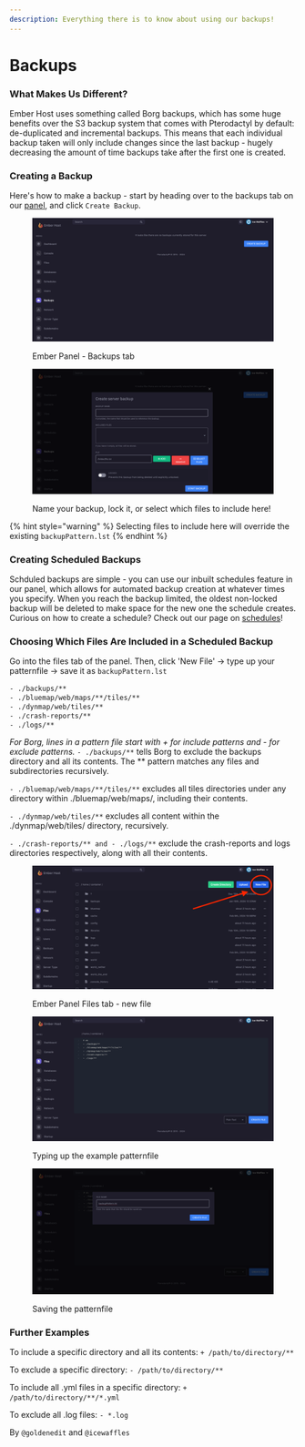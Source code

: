```yaml
---
description: Everything there is to know about using our backups!
---
```


# Backups

### What Makes Us Different?&#x20;

Ember Host uses something called Borg backups, which has some huge benefits over the S3 backup system that comes with Pterodactyl by default: de-duplicated and incremental backups. This means that each individual backup taken will only include changes since the last backup - hugely decreasing the amount of time backups take after the first one is created.&#x20;

### Creating a Backup

Here's how to make a backup - start by heading over to the backups tab on our [panel](https://panel.ember.host), and click `Create Backup`.

<figure><img src="../.gitbook/assets/create1.png" alt=""><figcaption><p>Ember Panel - Backups tab</p></figcaption></figure>

<figure><img src="../.gitbook/assets/create2.png" alt=""><figcaption><p>Name your backup, lock it, or select which files to include here!</p></figcaption></figure>

{% hint style="warning" %}
Selecting files to include here will override the existing `backupPattern.lst`
{% endhint %}

### Creating Scheduled Backups

Schduled backups are simple - you can use our inbuilt schedules feature in our panel, which allows for automated backup creation at whatever times you specify. When you reach the backup limited, the oldest non-locked backup will be deleted to make space for the new one the schedule creates. Curious on how to create a schedule? Check out our page on [schedules](schedules.md)!

### Choosing Which Files Are Included in a Scheduled Backup

Go into the files tab of the panel. Then, click 'New File' -> type up your patternfile -> save it as `backupPattern.lst`

```P
- ./backups/**
- ./bluemap/web/maps/**/tiles/**
- ./dynmap/web/tiles/**
- ./crash-reports/**
- ./logs/**
```

_For Borg, lines in a pattern file start with + for include patterns and - for exclude patterns._ `- ./backups/**` tells Borg to exclude the backups directory and all its contents. The \*\* pattern matches any files and subdirectories recursively.

`- ./bluemap/web/maps/**/tiles/**` excludes all tiles directories under any directory within ./bluemap/web/maps/, including their contents.

`- ./dynmap/web/tiles/**` excludes all content within the ./dynmap/web/tiles/ directory, recursively.

`- ./crash-reports/** and - ./logs/**` exclude the crash-reports and logs directories respectively, along with all their contents.

<figure><img src="../.gitbook/assets/creatingfile.png" alt=""><figcaption><p>Ember Panel Files tab - new file</p></figcaption></figure>

<figure><img src="../.gitbook/assets/writingfile.png" alt=""><figcaption><p>Typing up the example patternfile</p></figcaption></figure>

<figure><img src="../.gitbook/assets/savingfile.png" alt=""><figcaption><p>Saving the patternfile</p></figcaption></figure>

### Further Examples&#x20;

To include a specific directory and all its contents: `+ /path/to/directory/**`&#x20;

To exclude a specific directory: `- /path/to/directory/**`&#x20;

To include all .yml files in a specific directory: `+ /path/to/directory/**/*.yml`&#x20;

To exclude all .log files: `- *.log`

By `@goldenedit` and `@icewaffles`

